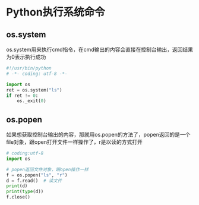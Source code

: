 # Python执行系统命令

## os.system

os.system用来执行cmd指令，在cmd输出的内容会直接在控制台输出，返回结果为0表示执行成功

```python
#!/usr/bin/python
# -*- coding: utf-8 -*-

import os
ret = os.system("ls")
if ret != 0:
    os._exit(0)
```

## os.popen

如果想获取控制台输出的内容，那就用os.popen的方法了，popen返回的是一个file对象，跟open打开文件一样操作了，r是以读的方式打开

```python
# coding:utf-8
import os

# popen返回文件对象，跟open操作一样
f = os.popen("ls", "r")
d = f.read()  # 读文件
print(d)
print(type(d))
f.close()
```
